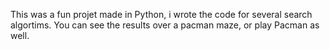 This was a fun projet made in Python, i wrote the code for several search algortims.
You can see the results over a pacman maze, or play Pacman as well.
